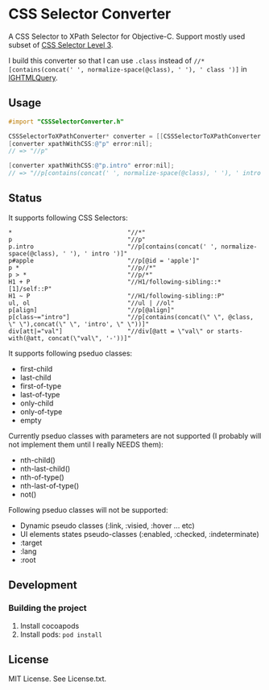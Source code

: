 # CSS Selector Converter

A CSS Selector to XPath Selector for Objective-C. Support mostly used subset of  [CSS Selector Level 3](http://www.w3.org/TR/css3-selectors/).

I build this converter so that I can use `.class` instead of `//*[contains(concat(' ', normalize-space(@class), ' '), ' class ')]` in [IGHTMLQuery](https://github.com/siuying/IGHTMLQuery/).

## Usage

```objective-c
#import "CSSSelectorConverter.h"

CSSSelectorToXPathConverter* converter = [[CSSSelectorToXPathConverter alloc] init];
[converter xpathWithCSS:@"p" error:nil];
// => "//p"

[converter xpathWithCSS:@"p.intro" error:nil];
// => "//p[contains(concat(' ', normalize-space(@class), ' '), ' intro ')]"
```

## Status

It supports following CSS Selectors:

```
*                                "//*"
p                                "//p"
p.intro                          "//p[contains(concat(' ', normalize-space(@class), ' '), ' intro ')]"
p#apple                          "//p[@id = 'apple']"
p *                              "//p//*"
p > *                            "//p/*"
H1 + P                           "//H1/following-sibling::*[1]/self::P"
H1 ~ P                           "//H1/following-sibling::P"
ul, ol                           "//ul | //ol"
p[align]                         "//p[@align]"
p[class~="intro"]                "//p[contains(concat(\" \", @class, \" \"),concat(\" \", 'intro', \" \"))]"
div[att|="val"]                  "//div[@att = \"val\" or starts-with(@att, concat(\"val\", '-'))]"
```

It supports following pseduo classes:

- first-child
- last-child
- first-of-type
- last-of-type
- only-child
- only-of-type
- empty

Currently pseduo classes with parameters are not supported (I probably will not implement them until I really NEEDS them):

- nth-child()
- nth-last-child()
- nth-of-type() 
- nth-last-of-type()
- not()

Following pseduo classes will not be supported:

- Dynamic pseudo classes (:link, :visied, :hover ... etc)
- UI elements states pseudo-classes (:enabled, :checked, :indeterminate)
- :target
- :lang
- :root

## Development

### Building the project

1. Install cocoapods
2. Install pods: ``pod install``

## License

MIT License. See License.txt.